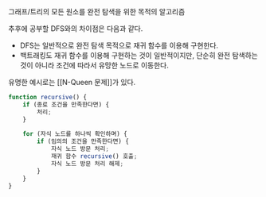그래프/트리의 모든 원소를 완전 탐색을 위한 목적의 알고리즘

추후에 공부할 DFS와의 차이점은 다음과 같다.
- DFS는 일반적으로 완전 탐색 목적으로 재귀 함수를 이용해 구현한다.
- 백트래킹도 재귀 함수를 이용해 구현하는 것이 일반적이지만, 단순히 완전 탐색하는 것이 아니라 조건에 따라서 유망한 노드로 이동한다.

유명한 예시로는 [[N-Queen 문제]]가 있다.

```js
function recursive() {
	if (종료 조건을 만족한다면) {
		처리;
	}
	
	for (자식 노드를 하나씩 확인하며) {
		if (임의의 조건을 만족한다면) {
			자식 노드 방문 처리;
			재귀 함수 recursive() 호출;
			자식 노드 방문 처리 해제;
		}
	}
}
```